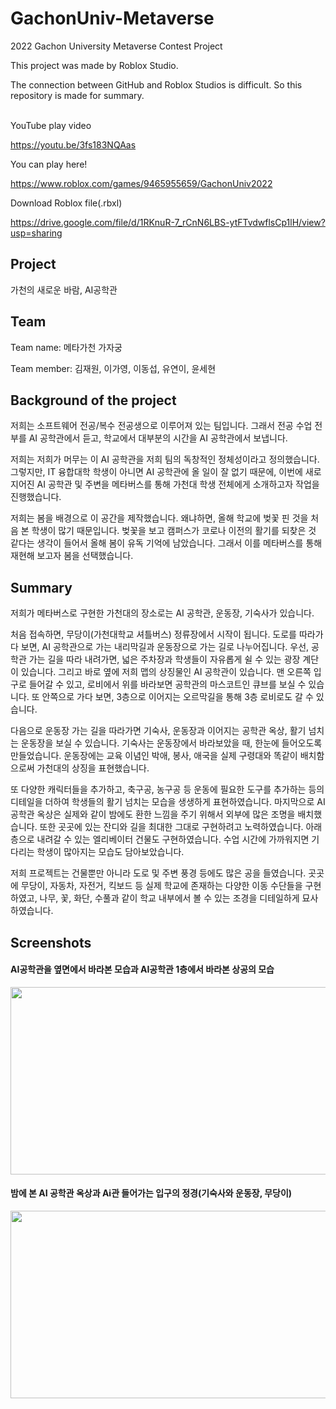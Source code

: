 # GachonUniv-Metaverse
2022 Gachon University Metaverse Contest Project

This project was made by Roblox Studio.

The connection between GitHub and Roblox Studios is difficult. So this repository is made for summary.

<br>
YouTube play video

<https://youtu.be/3fs183NQAas>

You can play here!

<https://www.roblox.com/games/9465955659/GachonUniv2022>

Download Roblox file(.rbxl)

<https://drive.google.com/file/d/1RKnuR-7_rCnN6LBS-ytFTvdwflsCp1lH/view?usp=sharing>

## Project
가천의 새로운 바람, AI공학관

## Team
Team name: 메타가천 가자궁

Team member: 김재원, 이가영, 이동섭, 유연이, 윤세현

## Background of the project
저희는 소프트웨어 전공/복수 전공생으로 이루어져 있는 팀입니다. 그래서 전공 수업 전부를 AI 공학관에서 듣고, 학교에서 대부분의 시간을 AI 공학관에서 보냅니다.

저희는 저희가 머무는 이 AI 공학관을 저희 팀의 독창적인 정체성이라고 정의했습니다. 그렇지만, IT 융합대학 학생이 아니면 AI 공학관에 올 일이 잘 없기 때문에, 이번에 새로 지어진 AI 공학관 및 주변을 메타버스를 통해 가천대 학생 전체에게 소개하고자 작업을 진행했습니다.

저희는 봄을 배경으로 이 공간을 제작했습니다. 왜냐하면, 올해 학교에 벚꽃 핀 것을 처음 본 학생이 많기 때문입니다. 벚꽃을 보고 캠퍼스가 코로나 이전의 활기를 되찾은 것 같다는 생각이 들어서 올해 봄이 유독 기억에 남았습니다. 그래서 이를 메타버스를 통해 재현해 보고자 봄을 선택했습니다.

## Summary
저희가 메타버스로 구현한 가천대의 장소로는 AI 공학관, 운동장, 기숙사가 있습니다.

처음 접속하면, 무당이(가천대학교 셔틀버스) 정류장에서 시작이 됩니다. 도로를 따라가다 보면, AI 공학관으로 가는 내리막길과 운동장으로 가는 길로 나누어집니다. 우선, 공학관 가는 길을 따라 내려가면, 넓은 주차장과 학생들이 자유롭게 쉴 수 있는 광장 계단이 있습니다. 그리고 바로 옆에 저희 맵의 상징물인 AI 공학관이 있습니다. 맨 오른쪽 입구로 들어갈 수 있고, 로비에서 위를 바라보면 공학관의 마스코트인 큐브를 보실 수 있습니다. 또 안쪽으로 가다 보면, 3층으로 이어지는 오르막길을 통해 3층 로비로도 갈 수 있습니다. 

다음으로 운동장 가는 길을 따라가면 기숙사, 운동장과 이어지는 공학관 옥상, 활기 넘치는 운동장을 보실 수 있습니다. 기숙사는 운동장에서 바라보았을 때, 한눈에 들어오도록 만들었습니다. 운동장에는 교육 이념인 박애, 봉사, 애국을 실제 구령대와 똑같이 배치함으로써 가천대의 상징을 표현했습니다.

또 다양한 캐릭터들을 추가하고, 축구공, 농구공 등 운동에 필요한 도구를 추가하는 등의 디테일을 더하여 학생들의 활기 넘치는 모습을 생생하게 표현하였습니다. 마지막으로 AI 공학관 옥상은 실제와 같이 밤에도 환한 느낌을 주기 위해서 외부에 많은 조명을 배치했습니다. 또한 곳곳에 있는 잔디와 길을 최대한 그대로 구현하려고 노력하였습니다. 아래층으로 내려갈 수 있는 엘리베이터 건물도 구현하였습니다. 수업 시간에 가까워지면 기다리는 학생이 많아지는 모습도 담아보았습니다.

저희 프로젝트는 건물뿐만 아니라 도로 및 주변 풍경 등에도 많은 공을 들였습니다. 곳곳에 무당이, 자동차, 자전거, 킥보드 등 실제 학교에 존재하는 다양한 이동 수단들을 구현하였고, 나무, 꽃, 화단, 수풀과 같이 학교 내부에서 볼 수 있는 조경을 디테일하게 묘사하였습니다.

## Screenshots
#### AI공학관을 옆면에서 바라본 모습과 AI공학관 1층에서 바라본 상공의 모습
<img src="https://user-images.githubusercontent.com/76763417/179162124-71a6cd71-c317-4080-96c1-58378deeb726.png" width=1200 height=300>

#### 밤에 본 AI 공학관 옥상과 Ai관 들어가는 입구의 정경(기숙사와 운동장, 무당이)
<img src="https://user-images.githubusercontent.com/76763417/179162666-447fa446-dfb3-494c-9be2-74291012f605.png" width=1200 height=300>

